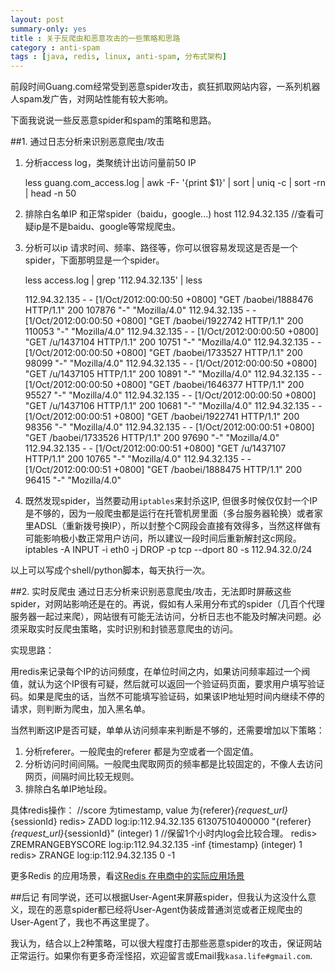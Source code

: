 ```yaml
---
layout: post
summary-only: yes
title : 关于反爬虫和恶意攻击的一些策略和思路	
category : anti-spam
tags : [java, redis, linux, anti-spam, 分布式架构]
---
```


前段时间Guang.com经常受到恶意spider攻击，疯狂抓取网站内容，一系列机器人spam发广告，对网站性能有较大影响。

下面我说说一些反恶意spider和spam的策略和思路。

##1. 通过日志分析来识别恶意爬虫/攻击

1.	分析access log，类聚统计出访问量前50 IP

	less guang.com_access.log | awk -F- '{print $1}' | sort | uniq -c | sort -rn | head -n 50 

2.  排除白名单IP 和正常spider（baidu，google...)
	host 112.94.32.135 //查看可疑ip是不是baidu、google等常规爬虫。

3.	分析可以ip 请求时间、频率、路径等，你可以很容易发现这是否是一个spider，下面那明显是一个spider。

	less access.log | grep '112.94.32.135' | less
	
	112.94.32.135 - - [1/Oct/2012:00:00:50 +0800] "GET /baobei/1888476 HTTP/1.1" 200 107876 "-" "Mozilla/4.0"
	112.94.32.135 - - [1/Oct/2012:00:00:50 +0800] "GET /baobei/1922742 HTTP/1.1" 200 110053 "-" "Mozilla/4.0"
	112.94.32.135 - - [1/Oct/2012:00:00:50 +0800] "GET /u/1437104 HTTP/1.1" 200 10751 "-" "Mozilla/4.0"
	112.94.32.135 - - [1/Oct/2012:00:00:50 +0800] "GET /baobei/1733527 HTTP/1.1" 200 98099 "-" "Mozilla/4.0"
	112.94.32.135 - - [1/Oct/2012:00:00:50 +0800] "GET /u/1437105 HTTP/1.1" 200 10891 "-" "Mozilla/4.0"
	112.94.32.135 - - [1/Oct/2012:00:00:50 +0800] "GET /baobei/1646377 HTTP/1.1" 200 95527 "-" "Mozilla/4.0"
	112.94.32.135 - - [1/Oct/2012:00:00:50 +0800] "GET /u/1437106 HTTP/1.1" 200 10681 "-" "Mozilla/4.0"
	112.94.32.135 - - [1/Oct/2012:00:00:51 +0800] "GET /baobei/1922741 HTTP/1.1" 200 98356 "-" "Mozilla/4.0"
	112.94.32.135 - - [1/Oct/2012:00:00:51 +0800] "GET /baobei/1733526 HTTP/1.1" 200 97690 "-" "Mozilla/4.0"
	112.94.32.135 - - [1/Oct/2012:00:00:51 +0800] "GET /u/1437107 HTTP/1.1" 200 10765 "-" "Mozilla/4.0"
	112.94.32.135 - - [1/Oct/2012:00:00:51 +0800] "GET /baobei/1888475 HTTP/1.1" 200 96415 "-" "Mozilla/4.0"
	
4.	既然发现spider，当然要动用<code class="default-size">iptables</code>来封杀这IP, 但很多时候仅仅封一个IP是不够的，因为一般爬虫都是运行在托管机房里面（多台服务器轮换）或者家里ADSL（重新拨号换IP），所以封整个C网段会直接有效得多，当然这样做有可能影响极小数正常用户访问，所以建议一段时间后重新解封这c网段。
	iptables -A INPUT -i eth0 -j DROP -p tcp --dport 80 -s 112.94.32.0/24    

以上可以写成个shell/python脚本，每天执行一次。
 
##2. 实时反爬虫 
通过日志分析来识别恶意爬虫/攻击，无法即时屏蔽这些spider，对网站影响还是在的。再说，假如有人采用分布式的spider（几百个代理服务器一起过来爬），网站很有可能无法访问，分析日志也不能及时解决问题。必须采取实时反爬虫策略，实时识别和封锁恶意爬虫的访问。

实现思路：
 
用redis来记录每个IP的访问频度，在单位时间之内，如果访问频率超过一个阀值，就认为这个IP很有可疑，然后就可以返回一个验证码页面，要求用户填写验证码。如果是爬虫的话，当然不可能填写验证码，如果该IP地址短时间内继续不停的请求，则判断为爬虫，加入黑名单。
 
当然判断这IP是否可疑，单单从访问频率来判断是不够的，还需要增加以下策略：
1. 分析referer。一般爬虫的referer 都是为空或者一个固定值。
2. 分析访问时间间隔。一般爬虫爬取网页的频率都是比较固定的，不像人去访问网页，间隔时间比较无规则。
3. 排除白名单IP地址段。
 
具体redis操作：
	//score 为timestamp, value 为{referer}_{request_url}_{sessionId}
	redis> ZADD log:ip:112.94.32.135 61307510400000 "{referer}_{request_url}_{sessionId}" 
	(integer) 1
	//保留1个小时内log会比较合理。
	redis> ZREMRANGEBYSCORE log:ip:112.94.32.135 -inf {timestamp} 
	(integer) 1
	redis> ZRANGE log:ip:112.94.32.135  0 -1
	
更多Redis 的应用场景，看这[Redis 在电商中的实际应用场景](http://kenny7.com/2012/09/redis-usage-scenario.html)
	
##后记
有同学说，还可以根据User-Agent来屏蔽spider，但我认为这没什么意义，现在的恶意spider都已经将User-Agent伪装成普通浏览或者正规爬虫的User-Agent了，我也不再这里提了。

我认为，结合以上2种策略，可以很大程度打击那些恶意spider的攻击，保证网站正常运行。如果你有更多奇淫怪招，欢迎留言或Email我<code class="default-size">kasa.life#gmail.com</code>.